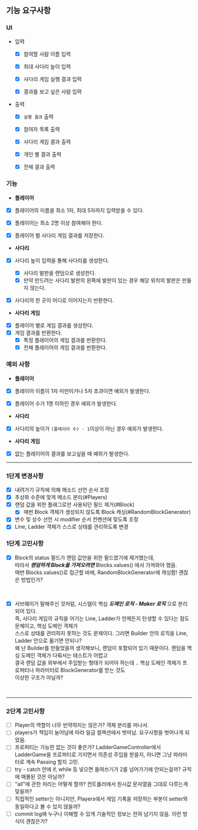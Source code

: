 ## 기능 요구사항

### UI

- 입력 
  - [x] 참여할 사람 이름 입력
  - [x] 최대 사다리 높이 입력
  - [x] 사다리 게임 실행 결과 입력 
  - [x] 결과를 보고 싶은 사람 입력


- 출력
  - [x] `실행 결과` 출력
  - [x] 참여자 목록 출력
  - [x] 사다리 게임 결과 출력
  - [x] 개인 별 결과 출력
  - [x] 전체 결과 출력


### 기능
- **플레이어**
- [x] 플레이어의 이름을 최소 1자, 최대 5자까지 입력받을 수 있다.
- [x] 플레이어는 최소 2명 이상 참여해야 한다.
- [x] 플레이어 벌 사다리 게임 결과를 저장한다.


- **사다리**
- [x] 사다리 높이 입력을 통해 사다리를 생성한다.
  - [x] 사다리 발판을 랜덤으로 생성한다.
  - [x] 만약 만드려는 사다리 발판의 왼쪽에 발판이 있는 경우 해당 위치의 발판은 만들지 않는다.
- [x] 사다리의 한 곳이 어디로 이어지는지 반환한다.


- **사다리 게임**
- [x] 플레이어 별로 게임 결과를 생성한다.
- [x] 게임 결과를 반환한다.
  - [x] 특정 플레이어의 게임 결과를 반환한다.
  - [x] 전체 플레이어의 게임 결과를 반환한다.

### 예외 사항
- **플레이어**
- [x] 플레이어 이름이 1자 미만이거나 5자 초과이면 예외가 발생한다.
- [x] 플레이어 수가 1명 이하인 경우 예외가 발생한다.


- **사다리**
- [x] 사다리의 높이가 `(플레이어 수) - 1`이상이 아닌 경우 예외가 발생한다.


- **사다리 게임**
- [x] 없는 플레이어의 결과를 보고싶을 때 예외가 발생한다.

---

### 1단계 변경사항
- [x] 내려가기 규칙에 의해 메소드 선언 순서 조정
- [x] 추상화 수준에 맞게 메소드 분리(#Players)
- [x] 랜덤 값을 위한 플래그로만 사용되던 필드 제거(#Block) 
  - [x] 매번 Block 객체가 생성되지 않도록 Block 캐싱(#RandomBlockGenerator)
- [x] 변수 및 상수 선언 시 modifier 순서 컨벤션에 맞도록 조정
- [x] Line, Ladder 객체가 스스로 상태를 관리하도록 변경

### 1단계 고민사항
- [x] Block의 status 필드가 랜덤 값만을 위한 필드였기에 제거했는데, <br>
  따라서 ***랜덤하게 Block을 가져오려면*** Blocks.values() 에서 가져와야 했음. <br>
  매번 Blocks.values()로 접근할 바에, RandomBlockGenerator에 캐싱함! 괜찮은 방법인가? <br>
<br>

- [x] 서브웨이가 말해주신 것처럼, 시스템이 핵심 ***도메인 로직 - Maker 로직*** 으로 분리되어 있다. <br>
  즉, 사다리 게임의 규칙을 어기는 Line, Ladder가 언제든지 탄생할 수 있다는 점도 문제이고, 핵심 도메인 객체가 <br>
  스스로 상태를 관리하지 못하는 것도 문제이다. 그러면 Builder 안의 로직을 Line, Ladder 안으로 옮기면 안되나? <br>
  왜 난 Builder를 만들었을까 생각해보니, 랜덤이 포함되어 있기 때문이다. 랜덤을 핵심 도메인 객체가 다뤄서는 테스트가 어렵고 <br>
  결국 랜덤 값을 외부에서 주입받는 형태가 되어야 하는데 .. 핵심 도메인 객체가 프로퍼티나 파라미터로 BlockGenerator를 받는 것도 <br>
  이상한 구조가 아닐까? <br>
<br>

---
### 2단계 고민사항
- [ ] Player의 역할이 너무 빈약하지는 않은가? 객체 분리를 떠나서.
- [ ] players가 책임이 늘어남에 따라 일급 컬렉션에서 벗어남. 요구사항을 벗어나게 되었음.
- [ ] 프로퍼티는 가능한 없는 것이 좋은가? LadderGameController에서 LadderGame을 프로퍼티로 가지면서
  의존성 주입을 받을지, 아니면 그냥 파라미터로 계속 Passing 할지 고민.
- [ ] try - catch 안에 if, while 등 넣으면 들여쓰기가 2를 넘어가기에 안되는걸까? 규칙에 매몰된 것은 아닐까?
- [ ] "all"에 관한 처리는 어떻게 할까? 컨트롤러에서 원시값 문자열을 그대로 다루는게 맞을까?
- [ ] 직접적인 setter는 아니지만, Players에서 게임 기록을 저장하는 부분이 setter와 동일하다고 볼 수 있지 않을까? 
- [ ] commit log에 누구나 이해할 수 있게 기술적인 정보는 전혀 남기지 않음. 이런 방식이 괜찮은가?
